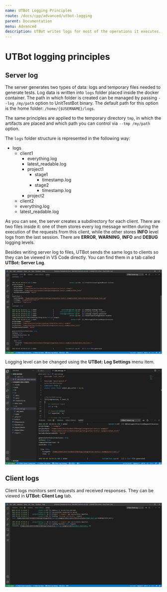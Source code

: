 ```yaml
---
name: UTBot Logging Principles
route: /docs/cpp/advanced/utbot-logging
parent: Documentation
menu: Advanced
description: UTBot writes logs for most of the operations it executes. The server generates logs and temporary files while tests generation. Client logs monitor requests sent to server and received responses.
---
```


# UTBot logging principles

## Server log
The server generates two types of data: logs and temporary files needed to generate tests. Log data is written into `logs` folder placed inside the docker container. The path in which folder is created can be managed by passing `--log /my/path` option to UnitTestBot binary. The default path for this option is the home folder: `/home/{$USERNAME}/logs`.

The same principles are applied to the temporary directory `tmp`, in which the artifacts are placed and which path you can control via `--tmp /my/path` option.

The `logs` folder structure is represented in the following way:

* logs
    * client1
        * everything.log
        * latest_readable.log
        * project1
            * stage1
                * timestamp.log
            * stage2
                * timestamp.log
        * project2
    * client2
    * everything.log
    * latest_readable.log

As you can see, the server creates a subdirectory for each client. There are two files inside it: one of them stores every log message written during the execution of the requests from this client, while the other stores **INFO** level logs from the last session. There are **ERROR**, **WARNING**, **INFO** and **DEBUG** logging levels.

Besides writing server log to files, UTBot sends the same logs to clients so they can be viewed in VS Code directly. You can find them in a tab called **UTBot: Server Log**.

![utbotServerLogImg](https://github.com/UnitTestBot/unittestbot.github.io/raw/source/resources/images/utbotServerLog.png)

Logging level can be changed using the **UTBot: Log Settings** menu item.

![logLevelGif](https://github.com/UnitTestBot/unittestbot.github.io/raw/source/resources/gifs/logLevel.gif)

## Client logs

Client logs monitors sent requests and received responses. They can be viewed in **UTBot: Client Log** tab.

![utbotClientLogImg](https://github.com/UnitTestBot/unittestbot.github.io/raw/source/resources/images/utbotClientLog.png)
